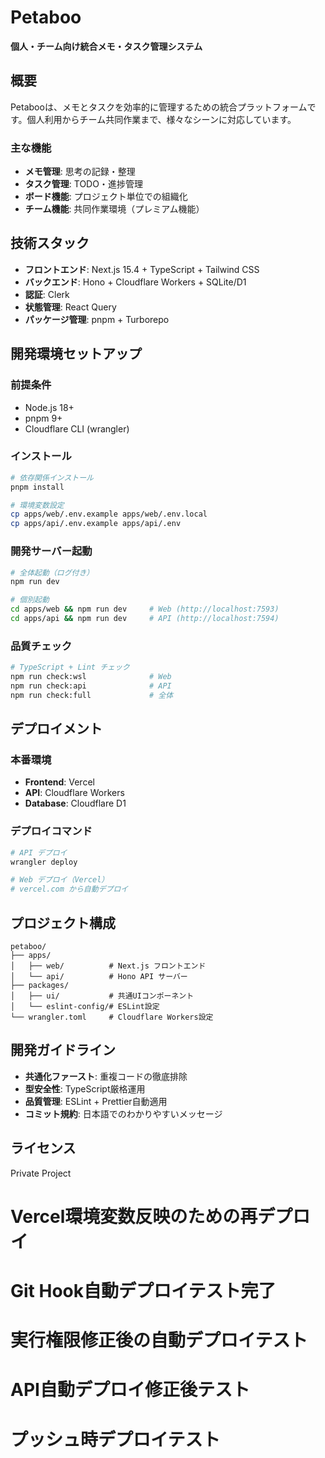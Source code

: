 # Petaboo

**個人・チーム向け統合メモ・タスク管理システム**

## 概要

Petabooは、メモとタスクを効率的に管理するための統合プラットフォームです。個人利用からチーム共同作業まで、様々なシーンに対応しています。

### 主な機能

- **メモ管理**: 思考の記録・整理
- **タスク管理**: TODO・進捗管理
- **ボード機能**: プロジェクト単位での組織化
- **チーム機能**: 共同作業環境（プレミアム機能）

## 技術スタック

- **フロントエンド**: Next.js 15.4 + TypeScript + Tailwind CSS
- **バックエンド**: Hono + Cloudflare Workers + SQLite/D1
- **認証**: Clerk
- **状態管理**: React Query
- **パッケージ管理**: pnpm + Turborepo

## 開発環境セットアップ

### 前提条件

- Node.js 18+
- pnpm 9+
- Cloudflare CLI (wrangler)

### インストール

```bash
# 依存関係インストール
pnpm install

# 環境変数設定
cp apps/web/.env.example apps/web/.env.local
cp apps/api/.env.example apps/api/.env
```

### 開発サーバー起動

```bash
# 全体起動（ログ付き）
npm run dev

# 個別起動
cd apps/web && npm run dev     # Web (http://localhost:7593)
cd apps/api && npm run dev     # API (http://localhost:7594)
```

### 品質チェック

```bash
# TypeScript + Lint チェック
npm run check:wsl              # Web
npm run check:api              # API
npm run check:full             # 全体
```

## デプロイメント

### 本番環境

- **Frontend**: Vercel
- **API**: Cloudflare Workers
- **Database**: Cloudflare D1

### デプロイコマンド

```bash
# API デプロイ
wrangler deploy

# Web デプロイ（Vercel）
# vercel.com から自動デプロイ
```

## プロジェクト構成

```
petaboo/
├── apps/
│   ├── web/          # Next.js フロントエンド
│   └── api/          # Hono API サーバー
├── packages/
│   ├── ui/           # 共通UIコンポーネント
│   └── eslint-config/# ESLint設定
└── wrangler.toml     # Cloudflare Workers設定
```

## 開発ガイドライン

- **共通化ファースト**: 重複コードの徹底排除
- **型安全性**: TypeScript厳格運用
- **品質管理**: ESLint + Prettier自動適用
- **コミット規約**: 日本語でのわかりやすいメッセージ

## ライセンス

Private Project

# Vercel環境変数反映のための再デプロイ

# Git Hook自動デプロイテスト完了

# 実行権限修正後の自動デプロイテスト

# API自動デプロイ修正後テスト

# プッシュ時デプロイテスト
